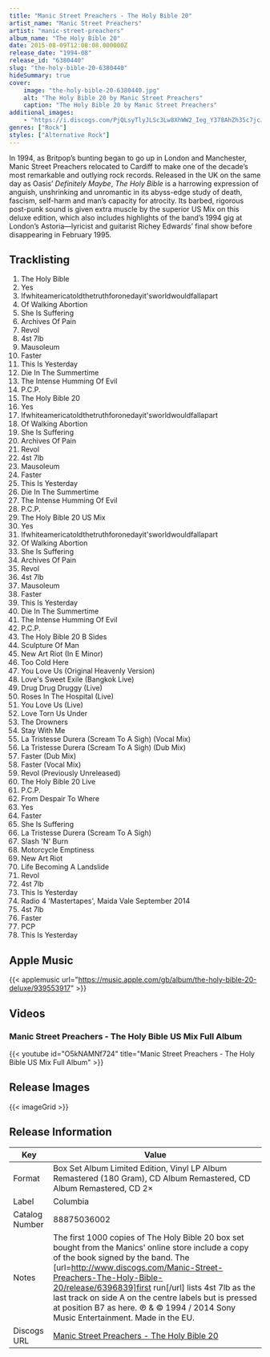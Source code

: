 ```yaml
---
title: "Manic Street Preachers - The Holy Bible 20"
artist_name: "Manic Street Preachers"
artist: "manic-street-preachers"
album_name: "The Holy Bible 20"
date: 2015-08-09T12:08:08.000000Z
release_date: "1994-08"
release_id: "6380440"
slug: "the-holy-bible-20-6380440"
hideSummary: true
cover:
    image: "the-holy-bible-20-6380440.jpg"
    alt: "The Holy Bible 20 by Manic Street Preachers"
    caption: "The Holy Bible 20 by Manic Street Preachers"
additional_images:
    - "https://i.discogs.com/PjQLsyTlyJLSc3Lw8XhWW2_Ieg_Y378AhZh35c7jcJU/rs:fit/g:sm/q:90/h:547/w:547/czM6Ly9kaXNjb2dz/LWRhdGFiYXNlLWlt/YWdlcy9SLTYzODA0/NDAtMTQxNzgyMTMx/My00MzU4LmpwZWc.jpeg"
genres: ["Rock"]
styles: ["Alternative Rock"]
---
```


In 1994, as Britpop’s bunting began to go up in London and Manchester, Manic Street Preachers relocated to Cardiff to make one of the decade’s most remarkable and outlying rock records. Released in the UK on the same day as Oasis’ <i>Definitely Maybe</i>, <i>The Holy Bible</i> is a harrowing expression of anguish, unshrinking and unromantic in its abyss-edge study of death, fascism, self-harm and man’s capacity for atrocity. Its barbed, rigorous post-punk sound is given extra muscle by the superior US Mix on this deluxe edition, which also includes highlights of the band’s 1994 gig at London’s Astoria—lyricist and guitarist Richey Edwards’ final show before disappearing in February 1995.
    
    


## Tracklisting
1. The Holy Bible
2. Yes
3. Ifwhiteamericatoldthetruthforonedayit'sworldwouldfallapart
4. Of Walking Abortion
5. She Is Suffering
6. Archives Of Pain
7. Revol
8. 4st 7lb
9. Mausoleum
10. Faster
11. This Is Yesterday
12. Die In The Summertime
13. The Intense Humming Of Evil
14. P.C.P.
15. The Holy Bible 20
16. Yes
17. Ifwhiteamericatoldthetruthforonedayit'sworldwouldfallapart
18. Of Walking Abortion
19. She Is Suffering
20. Archives Of Pain
21. Revol
22. 4st 7lb
23. Mausoleum
24. Faster
25. This Is Yesterday
26. Die In The Summertime
27. The Intense Humming Of Evil
28. P.C.P.
29. The Holy Bible 20 US Mix
30. Yes
31. Ifwhiteamericatoldthetruthforonedayit'sworldwouldfallapart
32. Of Walking Abortion
33. She Is Suffering
34. Archives Of Pain
35. Revol
36. 4st 7lb
37. Mausoleum
38. Faster
39. This Is Yesterday
40. Die In The Summertime
41. The Intense Humming Of Evil
42. P.C.P.
43. The Holy Bible 20 B Sides
44. Sculpture Of Man
45. New Art Riot (In E Minor)
46. Too Cold Here
47. You Love Us (Original Heavenly Version)
48. Love's Sweet Exile (Bangkok Live)
49. Drug Drug Druggy (Live)
50. Roses In The Hospital (Live)
51. You Love Us (Live)
52. Love Torn Us Under
53. The Drowners
54. Stay With Me
55. La Tristesse Durera (Scream To A Sigh) (Vocal Mix)
56. La Tristesse Durera (Scream To A Sigh) (Dub Mix)
57. Faster (Dub Mix)
58. Faster (Vocal Mix)
59. Revol (Previously Unreleased)
60. The Holy Bible 20 Live
61. P.C.P.
62. From Despair To Where
63. Yes
64. Faster
65. She Is Suffering
66. La Tristesse Durera (Scream To A Sigh)
67. Slash 'N' Burn
68. Motorcycle Emptiness
69. New Art Riot
70. Life Becoming A Landslide
71. Revol
72. 4st 7lb
73. This Is Yesterday
74. Radio 4 'Mastertapes', Maida Vale September 2014
75. 4st 7lb
76. Faster
77. PCP
78. This Is Yesterday

## Apple Music
{{< applemusic url="https://music.apple.com/gb/album/the-holy-bible-20-deluxe/939553917" >}}<br>


## Videos
### Manic Street Preachers  - The Holy Bible US Mix Full Album
{{< youtube id="O5kNAMNf724" title="Manic Street Preachers  - The Holy Bible US Mix Full Album" >}}<br>


## Release Images
{{< imageGrid >}}

## Release Information
|  Key           | Value                                                |
| ---------------| ---------------------------------------------------- |
| Format         | Box Set Album Limited Edition, Vinyl LP Album Remastered (180 Gram), CD Album Remastered, CD Album Remastered, CD 2× |
| Label          | Columbia |
| Catalog Number | 88875036002 |
| Notes | The first 1000 copies of The Holy Bible 20 box set bought from the Manics’ online store include a copy of the book signed by the band.  The [url=http://www.discogs.com/Manic-Street-Preachers-The-Holy-Bible-20/release/6396839]first run[/url] lists 4st 7lb as the last track on side A on the centre labels but is pressed at position B7 as here.    ℗ & © 1994 / 2014 Sony Music Entertainment. Made in the EU. |
| Discogs URL    | [Manic Street Preachers - The Holy Bible 20](https://www.discogs.com/release/6380440-Manic-Street-Preachers-The-Holy-Bible-20) |